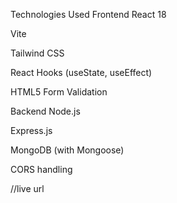 Technologies Used
Frontend
React 18

Vite

Tailwind CSS

React Hooks (useState, useEffect)

HTML5 Form Validation

Backend
Node.js

Express.js

MongoDB (with Mongoose)

CORS handling


//live url

